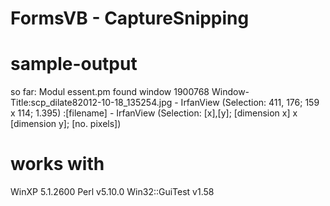 FormsVB - CaptureSnipping
===============

sample-output
=============

so far:
Modul essent.pm
found window 1900768
Window-Title:scp_dilate82012-10-18_135254.jpg - IrfanView (Selection: 411, 176; 159 x 114; 1.395)
 :[filename] - IrfanView (Selection: [x],[y]; [dimension x] x [dimension y]; [no. pixels])


works with
==========

WinXP 5.1.2600
Perl v5.10.0
Win32::GuiTest v1.58